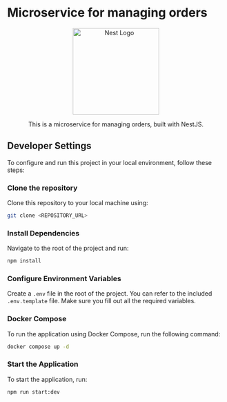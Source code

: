 # Microservice for managing orders

<p align="center">
  <a href="http://nestjs.com/" target="blank"><img src="https://nestjs.com/img/logo-small.svg" width="200" alt="Nest Logo" /></a>
</p>

<p align="center">This is a microservice for managing orders, built with NestJS.</p>

## Developer Settings

To configure and run this project in your local environment, follow these steps:

### Clone the repository

Clone this repository to your local machine using:

```bash
git clone <REPOSITORY_URL>
```

### Install Dependencies

Navigate to the root of the project and run:

```bash
npm install
```

### Configure Environment Variables

Create a `.env` file in the root of the project. You can refer to the included `.env.template` file. Make sure you fill out all the required variables.

### Docker Compose

To run the application using Docker Compose, run the following command:

```bash
docker compose up -d
```

### Start the Application

To start the application, run:

```bash
npm run start:dev
```
